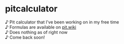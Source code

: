 # pitcalculator
♪ Pit calculator that I've been working on in my free time <br />
♪ Formulas are available on [pit.wiki](https://pit.wiki) <br />
♪ Does nothing as of right now <br />
♪ Come back soon!
